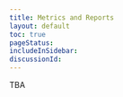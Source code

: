 ```yaml
---
title: Metrics and Reports
layout: default
toc: true
pageStatus: 
includeInSidebar: 
discussionId: 
---
```


TBA


